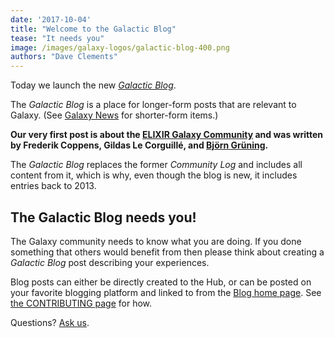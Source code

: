 ```yaml
---
date: '2017-10-04'
title: "Welcome to the Galactic Blog"
tease: "It needs you"
image: /images/galaxy-logos/galactic-blog-400.png
authors: "Dave Clements"
---
```


Today we launch the new *[Galactic Blog](/blog/)*.

The *Galactic Blog* is a place for longer-form posts that are relevant to Galaxy. (See [Galaxy News](/news/) for shorter-form items.)

**Our very first post is about the [ELIXIR Galaxy Community](/blog/2017-10-05-elixir-galaxy-community/) and was written by Frederik Coppens, Gildas Le Corguillé, and [Björn Grüning](/people/bjoern-gruening/).**

The *Galactic Blog* replaces the former *Community Log* and includes all content from it, which is why, even though the blog is new, it includes entries back to 2013.

## The Galactic Blog needs you!

The Galaxy community needs to know what you are doing.  If you done something that others would benefit from then please think about creating a *Galactic Blog* post describing your experiences.

Blog posts can either be directly created to the Hub, or can be posted on your favorite blogging platform and linked to from the [Blog home page](/blog/).  See [the CONTRIBUTING page](https://github.com/galaxyproject/galaxy-hub/blob/master/CONTRIBUTING.md#blog-metadata) for how.

Questions? [Ask us](mailto:outreach@galaxyproject.org).
